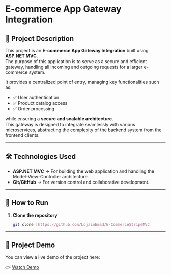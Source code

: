 # E-commerce App Gateway Integration

## 📌 Project Description
This project is an **E-commerce App Gateway Integration** built using **ASP.NET MVC**.  
The purpose of this application is to serve as a secure and efficient gateway, handling all incoming and outgoing requests for a larger e-commerce system.  

It provides a centralized point of entry, managing key functionalities such as:
- ✅ User authentication  
- ✅ Product catalog access  
- ✅ Order processing  

while ensuring a **secure and scalable architecture**.  
This gateway is designed to integrate seamlessly with various microservices, abstracting the complexity of the backend system from the frontend clients.

---

## 🛠️ Technologies Used
- **ASP.NET MVC** → For building the web application and handling the Model-View-Controller architecture.  
- **Git/GitHub** → For version control and collaborative development.  

---

## 🚀 How to Run
1. **Clone the repository**
   ```bash
   git clone [https://github.com/LojainEmad/E-CommerceStripeMVC]

---
## 🎥 Project Demo
You can view a live demo of the project here:  

👉 [Watch Demo](https://drive.google.com/file/d/1_p0f7qvsQuQ6-0io5ARQsEGqnaebwtbr/view?usp=drive_link)
